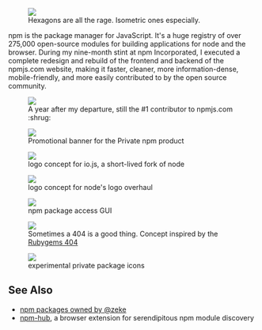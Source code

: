 <!--
title: I'm joining npm
location: Oakland, CA
description: The package manager for JavaScript
position: Designer, Developer
website: https://www.npmjs.com
keywords: [npm, javascript, development, node.js, reference]
publish_date: 2014-07-29,
end: 2015-05-05
-->

<figure>
  <a href="https://www.npmjs.com"><img src="/npm/hexagons.png"></a>
  <figcaption>Hexagons are all the rage. Isometric ones especially.</figcaption>
</figure>

npm is the package manager for JavaScript. It's a huge registry of over 275,000 open-source modules for building applications for node and the browser. During my nine-month stint at npm Incorporated, I executed a complete redesign and rebuild of the frontend and backend of the npmjs.com website, making it faster, cleaner, more information-dense, mobile-friendly, and more easily contributed to by the open source community.

<figure>
  <a href="https://github.com/npm/newww/graphs/contributors">
    <img src="/npm/number-one-contributor.png">
  </a>
  <figcaption>A year after my departure, still the #1 contributor to npmjs.com :shrug:</figcaption>
</figure>

<figure>
  <a href="https://github.com/npm/newww/graphs/contributors">
    <img src="/npm/private-npm.png">
  </a>
  <figcaption>Promotional banner for the Private npm product</figcaption>
</figure>

<figure>
  <a href="http://tableflip.io/1234">
    <img src="/npm/iojs-logo-yellow.png">
  </a>
  <figcaption>logo concept for io.js, a short-lived fork of node</figcaption>
</figure>

<figure>
  <a href="http://tableflip.io/12345">
    <img src="/npm/node-js-logo.png">
  </a>
  <figcaption>logo concept for node's logo overhaul</figcaption>
</figure>

<figure>
  <a href="https://www.npmjs.com"><img src="/npm/access-controls.png"></a>
  <figcaption>npm package access GUI</figcaption>
</figure>

<figure>
  <a href="https://www.npmjs.com/nonexistent-package"><img src="/npm/package-not-found.png"></a>
  <figcaption>Sometimes a 404 is a good thing. Concept inspired by the <a href="https://rubygems.org/package/nonexistent">Rubygems 404</a></figcaption>
</figure>

<figure>
  <img src="/npm/private-package-mockups.png">
  <figcaption>experimental private package icons</figcaption>
</figure>

## See Also

- [npm packages owned by @zeke](/npm-packages)
- [npm-hub](http://npmhub.org/), a browser extension for serendipitous npm module discovery
